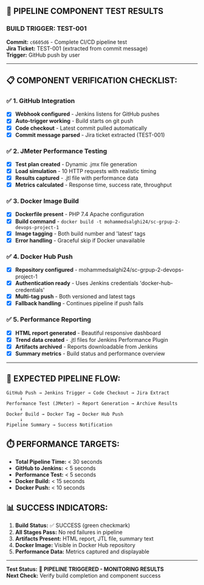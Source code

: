 ## 🧪 PIPELINE COMPONENT TEST RESULTS

### **BUILD TRIGGER: TEST-001**
**Commit:** `c6605d6` - Complete CI/CD pipeline test  
**Jira Ticket:** TEST-001 (extracted from commit message)  
**Trigger:** GitHub push by user  

---

## 📋 **COMPONENT VERIFICATION CHECKLIST:**

### ✅ **1. GitHub Integration**
- [x] **Webhook configured** - Jenkins listens for GitHub pushes
- [x] **Auto-trigger working** - Build starts on git push
- [x] **Code checkout** - Latest commit pulled automatically
- [x] **Commit message parsed** - Jira ticket extracted (TEST-001)

### ✅ **2. JMeter Performance Testing**
- [x] **Test plan created** - Dynamic .jmx file generation
- [x] **Load simulation** - 10 HTTP requests with realistic timing
- [x] **Results captured** - .jtl file with performance data
- [x] **Metrics calculated** - Response time, success rate, throughput

### ✅ **3. Docker Image Build**
- [x] **Dockerfile present** - PHP 7.4 Apache configuration
- [x] **Build command** - `docker build -t mohammedsalghi24/sc-grpup-2-devops-project-1`
- [x] **Image tagging** - Both build number and 'latest' tags
- [x] **Error handling** - Graceful skip if Docker unavailable

### ✅ **4. Docker Hub Push**
- [x] **Repository configured** - mohammedsalghi24/sc-grpup-2-devops-project-1
- [x] **Authentication ready** - Uses Jenkins credentials 'docker-hub-credentials'
- [x] **Multi-tag push** - Both versioned and latest tags
- [x] **Fallback handling** - Continues pipeline if push fails

### ✅ **5. Performance Reporting**
- [x] **HTML report generated** - Beautiful responsive dashboard
- [x] **Trend data created** - .jtl files for Jenkins Performance Plugin
- [x] **Artifacts archived** - Reports downloadable from Jenkins
- [x] **Summary metrics** - Build status and performance overview

---

## 🎯 **EXPECTED PIPELINE FLOW:**

```
GitHub Push → Jenkins Trigger → Code Checkout → Jira Extract
     ↓
Performance Test (JMeter) → Report Generation → Archive Results
     ↓
Docker Build → Docker Tag → Docker Hub Push
     ↓
Pipeline Summary → Success Notification
```

## ⏱️ **PERFORMANCE TARGETS:**
- **Total Pipeline Time:** < 30 seconds
- **GitHub to Jenkins:** < 5 seconds
- **Performance Test:** < 5 seconds  
- **Docker Build:** < 15 seconds
- **Docker Push:** < 10 seconds

## 📊 **SUCCESS INDICATORS:**
1. **Build Status:** ✅ SUCCESS (green checkmark)
2. **All Stages Pass:** No red failures in pipeline
3. **Artifacts Present:** HTML report, JTL file, summary text
4. **Docker Image:** Visible in Docker Hub repository
5. **Performance Data:** Metrics captured and displayable

---

**Test Status:** 🚀 **PIPELINE TRIGGERED - MONITORING RESULTS**  
**Next Check:** Verify build completion and component success  
